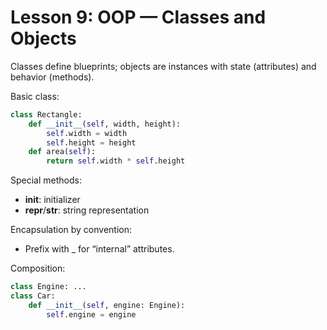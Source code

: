 # Lesson 9: OOP — Classes and Objects

Classes define blueprints; objects are instances with state (attributes) and behavior (methods).

Basic class:
```python
class Rectangle:
    def __init__(self, width, height):
        self.width = width
        self.height = height
    def area(self):
        return self.width * self.height
```

Special methods:
- __init__: initializer
- __repr__/__str__: string representation

Encapsulation by convention:
- Prefix with _ for “internal” attributes.

Composition:
```python
class Engine: ...
class Car:
    def __init__(self, engine: Engine):
        self.engine = engine
```